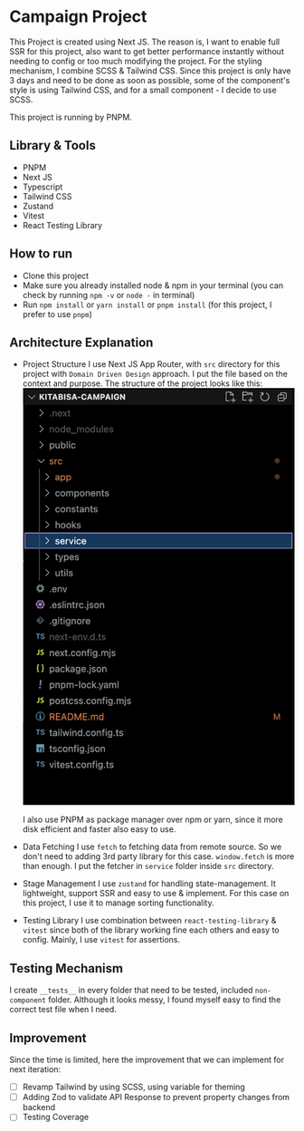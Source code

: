 # Campaign Project

This Project is created using Next JS. The reason is, I want to enable full SSR for this project, also want to get better performance instantly without needing to config or too much modifying the project. For the styling mechanism, I combine SCSS & Tailwind CSS. Since this project is only have 3 days and need to be done as soon as possible, some of the component's style is using Tailwind CSS, and for a small component - I decide to use SCSS.

This project is running by PNPM.

## Library & Tools

- PNPM
- Next JS
- Typescript
- Tailwind CSS
- Zustand
- Vitest
- React Testing Library

## How to run

- Clone this project
- Make sure you already installed node & npm in your terminal (you can check by running `npm -v` or `node -` in terminal)
- Run `npm install` or `yarn install` or `pnpm install` (for this project, I prefer to use `pnpm`)

## Architecture Explanation

- Project Structure
  I use Next JS App Router, with `src` directory for this project with `Domain Driven Design` approach. I put the file based on the context and purpose. The structure of the project looks like this:
  ![alt text](https://github.com/andreepratama27/campaign-project/blob/main/screenshots/project-directory.png)

  I also use PNPM as package manager over npm or yarn, since it more disk efficient and faster also easy to use.

- Data Fetching
  I use `fetch` to fetching data from remote source. So we don't need to adding 3rd party library for this case. `window.fetch` is more than enough. I put the fetcher in `service` folder inside `src` directory.

- Stage Management
  I use `zustand` for handling state-management. It lightweight, support SSR and easy to use & implement. For this case on this project, I use it to manage sorting functionality.

- Testing Library
  I use combination between `react-testing-library` & `vitest` since both of the library working fine each others and easy to config. Mainly, I use `vitest` for assertions. 

## Testing Mechanism

I create `__tests__` in every folder that need to be tested, included `non-component` folder. Although it looks messy, I found myself easy to find the correct test file when I need.

## Improvement

Since the time is limited, here the improvement that we can implement for next iteration:

- [ ] Revamp Tailwind by using SCSS, using variable for theming
- [ ] Adding Zod to validate API Response to prevent property changes from backend
- [ ] Testing Coverage

